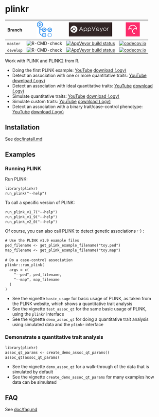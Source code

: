 # plinkr

Branch   |[![GitHub Actions logo](man/figures/GitHubActions.png)](https://github.com/richelbilderbeek/plinkr/actions)|[![AppVeyor logo](man/figures/AppVeyor.png)](https://ci.appveyor.com/project/richelbilderbeek/plinkr/)                                                                                 |[![Codecov logo](man/figures/Codecov.png)](https://www.codecov.io)
---------|-----------------------------------------------------------------------------------------------------------|---------------------------------------------------------------------------------------------------------------------------------------------------------------------------------------|----------------------------------------------------------------------------------------------------------------------------------------------------------------
`master` |![R-CMD-check](https://github.com/richelbilderbeek/plinkr/workflows/R-CMD-check/badge.svg?branch=master)   |[![AppVeyor build status](https://ci.appveyor.com/api/projects/status/github/richelbilderbeek/plinkr?branch=master&svg=true)](https://ci.appveyor.com/project/richelbilderbeek/plinkr) |[![codecov.io](https://codecov.io/github/richelbilderbeek/plinkr/coverage.svg?branch=master)](https://codecov.io/github/richelbilderbeek/plinkr/branch/master)
`develop`|![R-CMD-check](https://github.com/richelbilderbeek/plinkr/workflows/R-CMD-check/badge.svg?branch=develop)  |[![AppVeyor build status](https://ci.appveyor.com/api/projects/status/github/richelbilderbeek/plinkr?branch=develop&svg=true)](https://ci.appveyor.com/project/richelbilderbeek/plinkr)|[![codecov.io](https://codecov.io/github/richelbilderbeek/plinkr/coverage.svg?branch=develop)](https://codecov.io/github/richelbilderbeek/plinkr/branch/develop)

Work with PLINK and PLINK2 from R.

 * Doing the first PLINK example: [YouTube](https://youtu.be/LsfKQw2oIUg) [download (.ogv)](http://richelbilderbeek.nl/plinkr_basic_usage.ogv)
 * Detect an association with one or more quantitative traits: [YouTube](https://youtu.be/IicNdc8sDfI) [download (.ogv)](http://richelbilderbeek.nl/plinkr_assoc_qt.ogv)
 * Detect an association with ideal quantitative traits: [YouTube](https://youtu.be/oXGy83WiHm4) [download (.ogv)](http://richelbilderbeek.nl/plinkr_demo_qt_assoc.ogv)
 * Simulate quantitative traits: [YouTube](https://youtu.be/H0XlLVsFry4) [download (.ogv)](http://richelbilderbeek.nl/plinkr_create_demo_assoc_qt_params.ogv)
 * Simulate custom traits: [YouTube](https://youtu.be/5X1kLkiQbtw) [download (.ogv)](http://richelbilderbeek.nl/plinkr_create_custom_trait.ogv)
 * Detect an association with a binary trait/case-control phenotype: [YouTube](https://youtu.be/LhXQcDQvZS0) [download (.ogv)](http://richelbilderbeek.nl/plinkr_assoc.ogv)

## Installation

See [doc/install.md](doc/install.md)

## Examples

### Running PLINK

Run PLINK:

```
library(plinkr)
run_plink("--help")
```

To call a specific version of PLINK:

```
run_plink_v1_7("--help")
run_plink_v1_9("--help")
run_plink_v2_0("--help")
```

Of course, you can also call PLINK to detect genetic associations :-) :

```
# Use the PLINK v1.9 example files
ped_filename <- get_plink_example_filename("toy.ped")
map_filename <- get_plink_example_filename("toy.map")

# Do a case-control association
plinkr::run_plink(
  args = c(
    "--ped", ped_filename, 
    "--map", map_filename
  )
)
```

 * See the vignette `basic_usage` for basic usage of PLINK, 
   as taken from the PLINK website, which shows a 
   quantitative trait analysis
 * See the vignette `test_assoc_qt` for the same basic usage of PLINK,
   using the `plinkr` interface
 * See the vignette `demo_assoc_qt` for doing a quantitative trait
   analysis using simulated data and the `plinkr` interface

### Demonstrate a quantitative trait analysis

```
library(plinkr)
assoc_qt_params <- create_demo_assoc_qt_params()
assoc_qt(assoc_qt_params)
```

 * See the vignette `demo_assoc_qt` for a walk-through of
   the data that is simulated by default
 * See the vignette `create_demo_assoc_qt_params` for many
   examples how data can be simulated

## FAQ

See [doc/faq.md](doc/faq.md)
